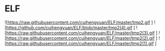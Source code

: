 # ELF
![https://raw.githubusercontent.com/cuihengyuan/ELF/master/tmp2.gif
]
![https://github.com/cuihengyuan/ELF/blob/master/tmp2(4).gif
]
![https://raw.githubusercontent.com/cuihengyuan/ELF/master/tmp2(3).gif
]
![https://raw.githubusercontent.com/cuihengyuan/ELF/master/tmp2(2).gif
]
![https://raw.githubusercontent.com/cuihengyuan/ELF/master/tmp2(1).gif
]
